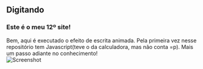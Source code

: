## Digitando
### Este é o meu 12º site!
Bem, aqui é executado o efeito de escrita animada. Pela primeira vez nesse repositório tem Javascript(teve o da calculadora, mas não conta =p). Mais um passo adiante no conhecimento!
<br>
![Screenshot](https://i.imgur.com/HwYa0IQ.gif)